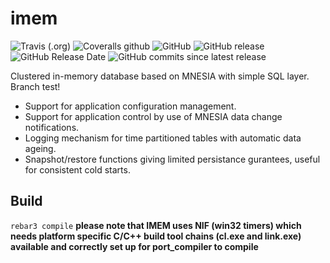 # imem 

![Travis (.org)](https://img.shields.io/travis/K2InformaticsGmbH/imem.svg)
![Coveralls github](https://img.shields.io/coveralls/github/K2InformaticsGmbH/imem.svg)
![GitHub](https://img.shields.io/github/license/K2InformaticsGmbH/imem.svg)
![GitHub release](https://img.shields.io/github/release/K2InformaticsGmbH/imem.svg)
![GitHub Release Date](https://img.shields.io/github/release-date/K2InformaticsGmbH/imem.svg)
![GitHub commits since latest release](https://img.shields.io/github/commits-since/K2InformaticsGmbH/imem/3.3.1.svg)

Clustered in-memory database based on MNESIA with simple SQL layer. Branch test!

* Support for application configuration management.
* Support for application control by use of MNESIA data change notifications.
* Logging mechanism for time partitioned tables with automatic data ageing.
* Snapshot/restore functions giving limited persistance gurantees, useful for consistent cold starts.

[travis]: https://travis-ci.org/K2InformaticsGmbH/imem
[travis badge]: https://img.shields.io/travis/K2InformaticsGmbH/imem/master.svg?style=flat-square
[coveralls]: https://coveralls.io/github/K2InformaticsGmbH/imem
[coveralls badge]: https://img.shields.io/coveralls/K2InformaticsGmbH/imem/master.svg?style=flat-square
[erlang version badge]: https://img.shields.io/badge/erlang-20.0%20to%2020.1-blue.svg?style=flat-square

## Build
`rebar3 compile`
**please note that IMEM uses NIF (win32 timers) which needs platform specific C/C++ build tool chains (cl.exe and link.exe) available and correctly set up for port_compiler to compile**

